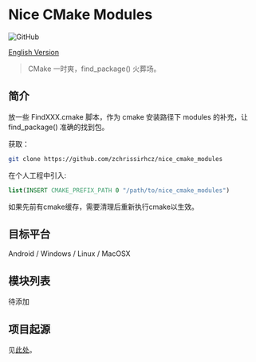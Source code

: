 # Nice CMake Modules

<img alt="GitHub" src="https://img.shields.io/github/license/zchrissirhcz/nice_cmake_modules">

[English Version](README_en.md)

> CMake 一时爽，find_package() 火葬场。

## 简介

放一些 FindXXX.cmake 脚本，作为 cmake 安装路径下 modules 的补充，让 find_package() 准确的找到包。

获取：
```bash
git clone https://github.com/zchrissirhcz/nice_cmake_modules
```

在个人工程中引入:
```cmake
list(INSERT CMAKE_PREFIX_PATH 0 "/path/to/nice_cmake_modules")
```

如果先前有cmake缓存，需要清理后重新执行cmake以生效。

## 目标平台

Android / Windows / Linux / MacOSX

## 模块列表

待添加

## 项目起源

见[此处](why.md)。